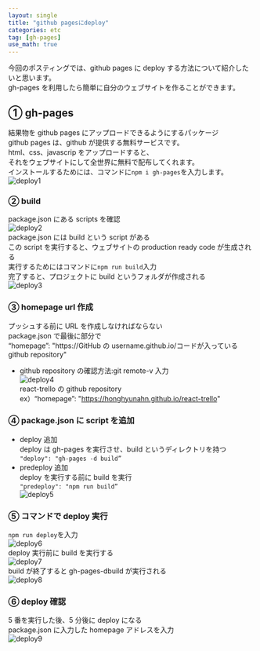 ```yaml
---
layout: single
title: "github pagesにdeploy"
categories: etc
tag: [gh-pages]
use_math: true
---
```


今回のポスティングでは、github pages に deploy する方法について紹介したいと思います。  
gh-pages を利用したら簡単に自分のウェブサイトを作ることができます。

## ① gh-pages

結果物を github pages にアップロードできるようにするパッケージ  
github pages は、github が提供する無料サービスです。  
html、css、javascrip をアップロードすると、  
それをウェブサイトにして全世界に無料で配布してくれます。  
インストールするためには、コマンドに`npm i gh-pages`を入力します。  
![deploy1]({{site.url}}/images/deploy/deploy1.png)

### ② build

package.json にある scripts を確認  
![deploy2]({{site.url}}/images/deploy/deploy2.png)  
package.json には build という script がある  
この script を実行すると、ウェブサイトの production ready code が生成される  
実行するためにはコマンドに`npm run build`入力  
完了すると、プロジェクトに build というフォルダが作成される  
![deploy3]({{site.url}}/images/deploy/deploy3.png)

### ③ homepage url 作成

プッシュする前に URL を作成しなければならない  
package.json で最後に部分で  
“homepage”: "https://GitHub の username.github.io/コードが入っている github repository"

- github repository の確認方法:git remote-v 入力  
  ![deploy4]({{site.url}}/images/deploy/deploy4.png)  
  react-trello の github repository  
  ex）“homepage”: "https://honghyunahn.github.io/react-trello"

### ④ package.json に script を追加

- deploy 追加  
  deploy は gh-pages を実行させ、build というディレクトリを持つ  
  `"deploy": "gh-pages -d build”`
- predeploy 追加  
  deploy を実行する前に build を実行  
  `"predeploy": "npm run build”`  
  ![deploy5]({{site.url}}/images/deploy/deploy5.png)

### ⑤ コマンドで deploy 実行

`npm run deploy`を入力  
![deploy6]({{site.url}}/images/deploy/deploy6.png)  
deploy 実行前に build を実行する  
![deploy7]({{site.url}}/images/deploy/deploy7.png)  
build が終了すると gh-pages-dbuild が実行される  
![deploy8]({{site.url}}/images/deploy/deploy8.png)

### ⑥ deploy 確認

5 番を実行した後、5 分後に deploy になる  
package.json に入力した homepage アドレスを入力  
![deploy9]({{site.url}}/images/deploy/deploy9.png)
